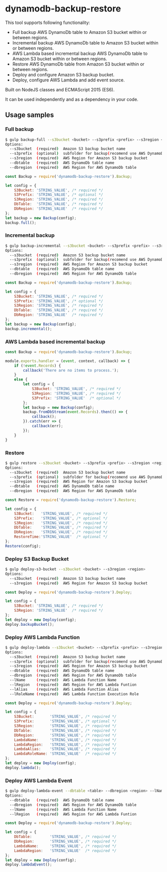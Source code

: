 # dynamodb-backup-restore

This tool supports following functionality:
- Full backup AWS DynamoDb table to Amazon S3 bucket within or between regions.
- Incremental backup AWS DynamoDb table to Amazon S3 bucket within or between regions.
- AWS Lambda based incremental backup AWS DynamoDb  table to Amazon S3 bucket within or between regions.
- Restore AWS DynamoDb table from Amazon S3 bucket within or between regions.
- Deploy and configure Amazon S3 backup bucket.
- Deploy, configure AWS Lambda and add event source.

Built on NodeJS classes and ECMAScript 2015 (ES6).

It can be used independently and as a dependency in your code.

## Usage samples
### Full backup
```bash
$ gulp backup-full --s3bucket <bucket> --s3prefix <prefix> --s3region <region> --dbtable <table> --dbregion <region>
Options:
  --s3bucket  (required)  Amazon S3 backup bucket name 
  --s3prefix  (optional)  subfolder for backup(recomend use AWS DynamoDb table name) 
  --s3region  (required)  AWS Region for Amazon S3 backup bucket
  --dbtable   (required)  AWS DynamoDb table name 
  --dbregion  (required)  AWS Region for AWS DynamoDb table
```

```javascript
const Backup = require('dynamodb-backup-restore').Backup;

let config = {
    S3Bucket: 'STRING_VALUE', /* required */
    S3Prefix: 'STRING_VALUE', /* optional */
    S3Region: 'STRING_VALUE', /* required */
    DbTable:  'STRING_VALUE', /* required */
    DbRegion: 'STRING_VALUE'  /* required */
};
let backup = new Backup(config);
backup.full();
```

### Incremental backup
```bash
$ gulp backup-incremental --s3bucket <bucket> --s3prefix <prefix> --s3region <region> --dbtable <table> --dbregion <region>
Options:
  --s3bucket  (required)  Amazon S3 backup bucket name 
  --s3prefix  (optional)  subfolder for backup(recomend use AWS DynamoDb table name) 
  --s3region  (required)  AWS Region for Amazon S3 backup bucket
  --dbtable   (required)  AWS DynamoDb table name 
  --dbregion  (required)  AWS Region for AWS DynamoDb table
```

```javascript
const Backup = require('dynamodb-backup-restore').Backup;

let config = {
    S3Bucket: 'STRING_VALUE', /* required */
    S3Prefix: 'STRING_VALUE', /* optional */
    S3Region: 'STRING_VALUE', /* required */
    DbTable:  'STRING_VALUE', /* required */
    DbRegion: 'STRING_VALUE'  /* required */
};
let backup = new Backup(config);
backup.incremental();
```

### AWS Lambda based incremental backup
```javascript
const Backup = require('dynamodb-backup-restore').Backup;

module.exports.handler = (event, context, callback) => {
    if (!event.Records) {
        callback('There are no items to process.');
    }
    else {
        let config = {
            S3Bucket: 'STRING_VALUE', /* required */
            S3Region: 'STRING_VALUE', /* required */
            S3Prefix: 'STRING_VALUE'  /* optional */
        };
        let backup = new Backup(config);
        backup.fromDbStream(event.Records).then(() => {
            callback();
        }).catch(err => {
            callback(err);
        });
    }
}
```
### Restore
```bash
$ gulp restore --s3bucket <bucket> --s3prefix <prefix> --s3region <region> --dbtable <table> --dbregion <region>
Options:
  --s3bucket  (required)  Amazon S3 backup bucket name 
  --s3prefix  (optional)  subfolder for backup(recomend use AWS DynamoDb table name) 
  --s3region  (required)  AWS Region for Amazon S3 backup bucket
  --dbtable   (required)  AWS DynamoDb table name 
  --dbregion  (required)  AWS Region for AWS DynamoDb table
```

```javascript
const Restore = require('dynamodb-backup-restore').Restore;

let config = {
    S3Bucket:   'STRING_VALUE', /* required */
    S3Prefix:   'STRING_VALUE', /* optional */
    S3Region:   'STRING_VALUE', /* required */
    DbTable:    'STRING_VALUE', /* required */
    DbRegion:   'STRING_VALUE', /* required */
    RestoreTime:'STRING_VALUE'  /* optional */
};
Restore(config);
```

### Deploy S3 Backup Bucket
```bash
$ gulp deploy-s3-bucket --s3bucket <bucket> --s3region <region>
Options:
  --s3bucket  (required)  Amazon S3 backup bucket name 
  --s3region  (required)  AWS Region for Amazon S3 backup bucket
```

```javascript
const Deploy = require('dynamodb-backup-restore').Deploy;

let config = {
    S3Bucket: 'STRING_VALUE', /* required */
    S3Region: 'STRING_VALUE'  /* required */
};
let deploy = new Deploy(config);
deploy.backupBucket();
```

### Deploy AWS Lambda Function
```bash
$ gulp deploy-lambda --s3bucket <bucket> --s3prefix <prefix> --s3region <region> --dbtable <table> --dbregion <region> --lName <lambdaName> --lRegion <region> --lAlias <lambdaAlias> --lRoleName <lambdaRole>
Options:
  --s3bucket  (required)  Amazon S3 backup bucket name 
  --s3prefix  (optional)  subfolder for backup(recomend use AWS DynamoDb table name) 
  --s3region  (required)  AWS Region for Amazon S3 backup bucket
  --dbtable   (required)  AWS DynamoDb table name 
  --dbregion  (required)  AWS Region for AWS DynamoDb table
  --lName     (required)  AWS Lambda Function Name
  --lRegion   (required)  AWS Region for AWS Lambda Funtion 
  --lAlias    (required)  AWS Lambda Function Alias
  --lRoleName (required)  AWS Lambda Function Execution Role
```

```javascript
const Deploy = require('dynamodb-backup-restore').Deploy;

let config = {
    S3Bucket:       'STRING_VALUE', /* required */
    S3Prefix:       'STRING_VALUE', /* optional */
    S3Region:       'STRING_VALUE', /* required */
    DbTable:        'STRING_VALUE', /* required */
    DbRegion:       'STRING_VALUE', /* required */
    LambdaName:     'STRING_VALUE', /* required */
    LambdaRegion:   'STRING_VALUE', /* required */
    LambdaAlias:    'STRING_VALUE', /* required */
    LambdaRoleName: 'STRING_VALUE'  /* required */
};
let deploy = new Deploy(config);
deploy.lambda();
```

### Deploy AWS Lambda Event
```bash
$ gulp deploy-lambda-event --dbtable <table> --dbregion <region> --lName <lambdaName> --lRegion <region>
Options:
  --dbtable   (required)  AWS DynamoDb table name 
  --dbregion  (required)  AWS Region for AWS DynamoDb table
  --lName     (required)  AWS Lambda Function Name
  --lRegion   (required)  AWS Region for AWS Lambda Funtion 
```

```javascript
const Deploy = require('dynamodb-backup-restore').Deploy;

let config = {
    DbTable:        'STRING_VALUE', /* required */
    DbRegion:       'STRING_VALUE', /* required */
    LambdaName:     'STRING_VALUE', /* required */
    LambdaRegion:   'STRING_VALUE'  /* required */
};
let deploy = new Deploy(config);
deploy.lambdaEvent();
```
